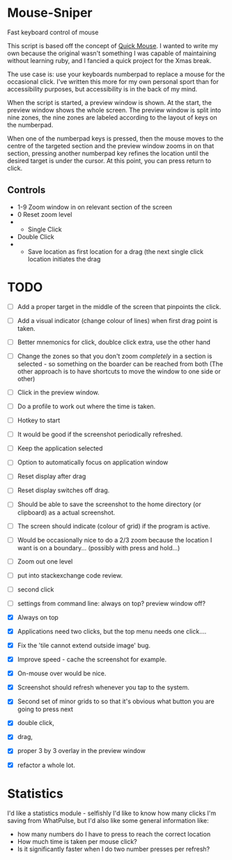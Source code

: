 # Mouse-Sniper
Fast keyboard control of mouse

This script is based off the concept of [Quick Mouse](https://github.com/trishume/QuickMouse). I wanted to write my own because the original wasn't something I was capable of maintaining without learning ruby, and I fancied a quick project for the Xmas break. 

The use case is: use your keyboards numberpad to replace a mouse for the occasional click. I've written this more for my own personal sport than for accessibility purposes, but accessibility is in the back of my mind. 

When the script is started, a preview window is shown. At the start, the preview window shows the whole screen. The preview window is split into nine zones, the nine zones are labeled according to the layout of keys on the numberpad. 

When one of the numberpad keys is pressed, then the mouse moves to the centre of the targeted section and the preview window zooms in on that section, pressing another numberpad key refines the location until the desired target is under the cursor. At this point, you can press return to click. 

## Controls
* 1-9	Zoom window in on relevant section of the screen
* 0 	Reset zoom level
* +	Single Click
* <numberpad enter> Double Click
* -	Save location as first location for a drag (the next single click location initiates the drag

# TODO 
 - [ ]  Add a proper target in the middle of the screen that pinpoints the click. 
 - [ ]  Add a visual indicator (change colour of lines) when first drag point is taken. 
 - [ ]  Better mnemonics for click, doublce click extra, use the other hand
 - [ ]  Change the zones so that you don't zoom *completely* in a section is selected - so something on the boarder can be reached from both (The other approach is to have shortcuts to move the window to one side or other) 
 - [ ]  Click in the preview window. 
 - [ ]  Do a profile to work out where the time is taken. 
 - [ ]  Hotkey to start
 - [ ]  It would be good if the screenshot periodically refreshed. 
 - [ ]  Keep the application selected
 - [ ]  Option to automatically focus on application window
 - [ ]  Reset display after drag 
 - [ ]  Reset display switches off drag. 
 - [ ]  Should be able to save the screenshot to the home directory (or clipboard) as a actual screenshot. 
 - [ ]  The screen should indicate (colour of grid) if the program is active. 
 - [ ]  Would be occasionally nice to do a 2/3 zoom because the location I want is  on a boundary... (possibly with press and hold...) 
 - [ ]  Zoom out one level  
 - [ ]  put into stackexchange code review. 
 - [ ]  second click 
 - [ ]  settings from command line: always on top? preview window off? 
 - [x]  Always on top
 - [x]  Applications need two clicks, but the top menu needs one click.... 
 - [x]  Fix the 'tile cannot extend outside image' bug.  
 - [x]  Improve speed - cache the screenshot for example. 
 - [x]  On-mouse over would be nice. 
 - [x]  Screenshot should refresh whenever you tap to the system. 
 - [x]  Second set of minor grids to so that it's obvious what button you are going to press next 
 - [x]  double click, 
 - [x]  drag, 
 - [x]  proper 3 by 3 overlay in the preview window
 - [x]  refactor a whole lot.        


# Statistics 
I'd like a statistics module - selfishly I'd like to know how many clicks I'm saving from WhatPulse, but I'd also like some general information like: 
 * how many numbers do I have to press to reach the correct location
 * How much time is taken per mouse click? 
 * Is it significantly faster when I do two number presses per refresh? 


